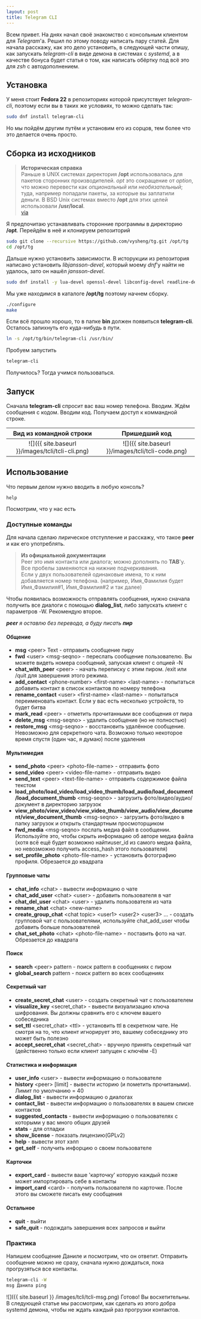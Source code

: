 ```yaml
---
layout: post
title: Telegram CLI
---
```


Всем привет. На днях начал своё знакомство с консольным клиентом для *Telegram*'a. Решил по этому поводу написать пару статей.
Для начала расскажу, как это дело установить, в следующей части опишу, как запускать *telegram-cli* в виде демона в системах с *systemd*, а в качестве бонуса будет статья о том, как написать обёртку под всё это для *zsh* с автодополнением.
## Установка
У меня стоит **Fedora 22** в репозиториях которой присутствует *telegram-cli*, поэтому если вы в таких же условиях, то можно сделать так:

```bash
sudo dnf install telegram-cli
```
Но мы пойдём другим путём и установим его из сорцов, тем более что это делается очень просто.
## Сборка из исходников
> **Историческая справка**  
Раньше в UNIX системах директория **/opt** использовалась для пакетов сторонних производителей. *opt* это сокращение от *option*, что можно перевести как *опциональный* или *необязательный*; туда, например попадали пакеты, за которые вы заплатили деньги. В BSD Unix системах вместо **/opt** для этих целей использовали **/usr/local**.  
[via](https://stackoverflow.com/questions/12649355/what-does-opt-mean-as-in-the-opt-directory-is-it-an-abbreviation)

Я предпочитаю устанавливать сторонние программы в директорию **/opt**. Перейдём в неё и клонируем репозиторий

```bash
sudo git clone --recursive https://github.com/vysheng/tg.git /opt/tg
cd /opt/tg
```

Дальше нужно установить зависимости. В исторукции из репозитория написано установить *libjansson-devel*, который моему *dnf*'у найти не удалось, зато он нашёл *jansson-devel*.

```bash
sudo dnf install -y lua-devel openssl-devel libconfig-devel readline-devel libevent-devel jansson-devel python-devel
```

Мы уже находимся в каталоге **/opt/tg** поэтому начнем сборку.
```bash
./configure
make
```

Если всё прошло хорошо, то в папке **bin** должен появиться **telegram-cli**. Осталось запихнуть его куда-нибудь в пути.
```bash
ln -s /opt/tg/bin/telegram-cli /usr/bin/
```

Пробуем запустить

```bash
telegram-cli
```
Получилось? Тогда учимся пользоваться.

## Запуск
Сначала **telegram-cli** спросит вас ваш номер телефона. Вводим. Ждём сообщения с кодом. Вводим код. Получаем доступ к коммандной строке.


|Вид из командной строки                          | Пришедший код                                       |
|:-----------------------------------------------:|:---------------------------------------------------:|
|![]({{ site.baseurl }}/images/tcli/tcli-cli.png) | ![]({{ site.baseurl }}/images/tcli/tcli-code.png)   |

## Использование
Что первым делом нужно вводить в любую консоль?

```
help
```
Посмотрим, что у нас есть
### Доступные команды
Для начала сделаю лирическое отступление и расскажу, что такое **peer** и как его употреблять.
> **Из официальной документации**  
Peer это имя контакта или диалога; можно дополнять по **TAB**'у. Все пробелы заменяются на нижние подчеркивания.  
Если у двух пользователей одинаковые имена, то к ним добавляется номер телефона. (например, Имя\_Фамилия будет Имя\_Фамилия#1, Имя_Фамилия#2 и так далее)

Чтобы появилась возможность отправлять сообщения, нужно сначала получить все диалоги с помощью **dialog_list**, либо запускать клиент с параметров -W. Рекомендую второе.

_**peer** я оставлю без перевода, а буду писать **пир**_

#### Общение

* **msg** \<peer\> Text - отправить сообщение пиру
* **fwd** \<user\> \<msg-seqno\> - переслать сообщение пользователю. Вы можете видеть номера сообщений, запуская клиент с опцией -N
* **chat\_with_peer** \<peer\> - начать переписку с этим пиром. /exit или /quit для завершения этого режима.
* **add_contact** \<phone-number\> \<first-name\> \<last-name\> - попытаться добавить контакт в список контактов по номеру телефона
* **rename_contact** \<user\> \<first-name\> \<last-name\> - попытаться переименовать контакт. Если у вас есть несколько устройств, то будет битва
* **mark_read** \<peer\> - отметить прочитанными все сообщения от пира
* **delete_msg** \<msg-seqno\> - удалить сообщение (но не полностью)
* **restore_msg** \<msg-seqno\> - восстановить удалённое сообщение. Невозможно для серкретного чата. Возможно только некоторое время спустя (один час, я думаю) после удаления

#### Мультимедия

* **send_photo** \<peer\> \<photo-file-name\> - отправить фото
* **send_video** \<peer\> \<video-file-name\> - отправить видео
* **send_text** \<peer\> \<text-file-name> - отправить содержимое файла текстом
* **load\_photo/load\_video/load\_video\_thumb/load\_audio/load\_document/load\_document_thumb** \<msg-seqno\> - загрузить фото/видео/аудио/документ в директорию загрузок
* **view\_photo/view\_video/view\_video\_thumb/view\_audio/view\_document/view\_document_thumb** \<msg-seqno\> - загрузить фото/видео в папку загрузок и открыть стандартным просмоторщиком
* **fwd\_media** \<msg-seqno\> послать медиа файл в сообщении. Используйте это, чтобы скрыть информацию об авторе медиа файла (хотя всё ещё будет возможно найтиuser\_id из самого медиа файла, но невозможно получить access_hash этого пользователя)
* **set\_profile_photo** \<photo-file-name\> - установить фотографию профиля. Обрезается до квадрата


#### Групповые чаты

* **chat_info** \<chat\> - вывести информацию о чате
* **chat\_add_user** \<chat\> \<user\> - добавить пользователя в чат
* **chat\_del_user** \<chat\> \<user\> - удалить пользователя из чата
* **rename\_chat** \<chat\> \<new-name\>
* **create\_group\_chat** \<chat topic\> \<user1\> \<user2\> \<user3\> ... -  создать групповой чат с пользователями, используйте chat\_add_user чтобы добавить больше пользователей
* **chat\_set_photo** \<chat\> \<photo-file-name\> - поставить фото на чат. Обрезается до квадрата

#### Поиск

* **search** \<peer\> pattern - поиск pattern в сообщениях с пиром
* **global_search** pattern - поиск pattern во всех сообщениях

#### Секретный чат

* **create\_secret_chat** \<user\> - создать секретный чат с пользователем
* **visualize_key** \<secret_chat\> - вывести визуализацию ключа шифрования. Вы должны сравнить его с ключем вашего собеседника
* **set_ttl** \<secret_chat\> \<ttl\> - установить ttl в секретном чате. Не смотря на то, что клиент игнорирует это, вашему собеседнику это может быть полезно
* **accept\_secret_chat** \<secret_chat\> - вручную принять секретный чат (действенно только если клиент запущен с ключём -E)

#### Статистика и информация

* **user_info** \<user\> - вывести информацию о пользователе
* **history** \<peer\> [limit] - вывести историю (и пометить прочитаными). Лимит по умолчанию = 40
* **dialog_list** - вывести информацию о диалогах
* **contact_list** - вывести информацию о пользователях в вашем списке контактов
* **suggested_contacts** - вывести информацию о пользователях с которыми у вас много общих друзей
* **stats** - для отладки
* **show_license** - показать лицензию(GPLv2)
* **help** - вывести этот хэлп
* **get_self** - получить инфорцию о своем пользователе

#### Карточки
* **export_card** - вывести ваше 'карточку' которую каждый позже может импортировать себе в контакты
* **import_card** \<card\> - получить пользователя по карточке. После этого вы сможете писать ему сообщения

#### Остальное
* **quit** - выйти
* **safe_quit** - подождать завершения всех запросов и выйти

### Практика
Напишем сообщение Даниле и посмотрим, что он ответит. Отправить сообщение можно не сразу, сначала нужно дождаться, пока прогрузяться все контакты.
``` bash
telegram-cli -W
msg Данила ping
```
![]({{ site.baseurl }} /images/tcli/tcli-msg.png)
Готово! Вы восхетительны.  
В следующей статье мы рассмотрим, как сделать из этого добра systemd демона, чтобы не ждать каждый раз прогрузки контактов.
